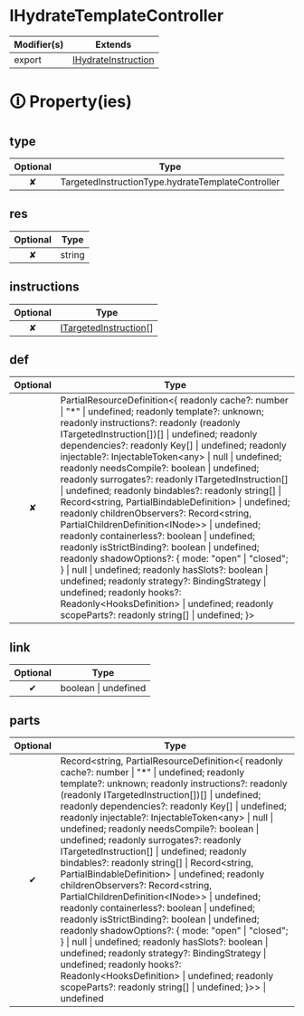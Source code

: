 # IHydrateTemplateController

| Modifier(s)                            | Extends                                    |
|----------------------------------------|--------------------------------------------|
| export | [IHydrateInstruction](https://hamedfathi.gitbook.io/aurelia-2-doc-api/runtime/interface/definitions/ihydrateinstruction) |

# &#128712; Property(ies)

## type

| Optional                           | Type                         |
|:----------------------------------:|------------------------------|
| ✘ | TargetedInstructionType.hydrateTemplateController |

## res

| Optional                           | Type                         |
|:----------------------------------:|------------------------------|
| ✘ | string |

## instructions

| Optional                           | Type                         |
|:----------------------------------:|------------------------------|
| ✘ | [ITargetedInstruction](https://hamedfathi.gitbook.io/aurelia-2-doc-api/runtime/variable/definitions/itargetedinstruction)[] |

## def

| Optional                           | Type                         |
|:----------------------------------:|------------------------------|
| ✘ | PartialResourceDefinition&lt;{ readonly cache?: number &#124; "*" &#124; undefined; readonly template?: unknown; readonly instructions?: readonly (readonly ITargetedInstruction[])[] &#124; undefined; readonly dependencies?: readonly Key[] &#124; undefined; readonly injectable?: InjectableToken&lt;any&gt; &#124; null &#124; undefined; readonly needsCompile?: boolean &#124; undefined; readonly surrogates?: readonly ITargetedInstruction[] &#124; undefined; readonly bindables?: readonly string[] &#124; Record&lt;string, PartialBindableDefinition&gt; &#124; undefined; readonly childrenObservers?: Record&lt;string, PartialChildrenDefinition&lt;INode&gt;&gt; &#124; undefined; readonly containerless?: boolean &#124; undefined; readonly isStrictBinding?: boolean &#124; undefined; readonly shadowOptions?: { mode: "open" &#124; "closed"; } &#124; null &#124; undefined; readonly hasSlots?: boolean &#124; undefined; readonly strategy?: BindingStrategy &#124; undefined; readonly hooks?: Readonly&lt;HooksDefinition&gt; &#124; undefined; readonly scopeParts?: readonly string[] &#124; undefined; }&gt; |

## link

| Optional                           | Type                         |
|:----------------------------------:|------------------------------|
| ✔ | boolean &#124; undefined |

## parts

| Optional                           | Type                         |
|:----------------------------------:|------------------------------|
| ✔ | Record&lt;string, PartialResourceDefinition&lt;{ readonly cache?: number &#124; "*" &#124; undefined; readonly template?: unknown; readonly instructions?: readonly (readonly ITargetedInstruction[])[] &#124; undefined; readonly dependencies?: readonly Key[] &#124; undefined; readonly injectable?: InjectableToken&lt;any&gt; &#124; null &#124; undefined; readonly needsCompile?: boolean &#124; undefined; readonly surrogates?: readonly ITargetedInstruction[] &#124; undefined; readonly bindables?: readonly string[] &#124; Record&lt;string, PartialBindableDefinition&gt; &#124; undefined; readonly childrenObservers?: Record&lt;string, PartialChildrenDefinition&lt;INode&gt;&gt; &#124; undefined; readonly containerless?: boolean &#124; undefined; readonly isStrictBinding?: boolean &#124; undefined; readonly shadowOptions?: { mode: "open" &#124; "closed"; } &#124; null &#124; undefined; readonly hasSlots?: boolean &#124; undefined; readonly strategy?: BindingStrategy &#124; undefined; readonly hooks?: Readonly&lt;HooksDefinition&gt; &#124; undefined; readonly scopeParts?: readonly string[] &#124; undefined; }&gt;&gt; &#124; undefined |